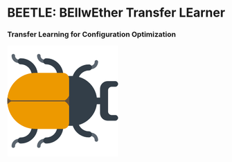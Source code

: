 # BEETLE: **BE**llw**E**ther **T**ransfer **LE**arner 
### Transfer Learning for Configuration Optimization
![](/beetle.png)
